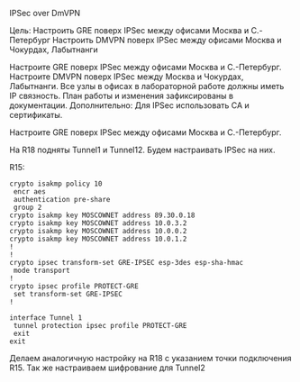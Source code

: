 IPSec over DmVPN

Цель:
Настроить GRE поверх IPSec между офисами Москва и С.-Петербург
Настроить DMVPN поверх IPSec между офисами Москва и Чокурдах, Лабытнанги


Настроите GRE поверх IPSec между офисами Москва и С.-Петербург.
Настроите DMVPN поверх IPSec между Москва и Чокурдах, Лабытнанги.
Все узлы в офисах в лабораторной работе должны иметь IP связность.
План работы и изменения зафиксированы в документации.
Дополнительно: Для IPSec использовать CA и сертификаты.


Настроите GRE поверх IPSec между офисами Москва и С.-Петербург.

На R18 подняты Tunnel1 и Tunnel12. Будем настраивать IPSec на них.

R15:
~~~
crypto isakmp policy 10
 encr aes
 authentication pre-share
 group 2
crypto isakmp key MOSCOWNET address 89.30.0.18
crypto isakmp key MOSCOWNET address 10.0.3.2
crypto isakmp key MOSCOWNET address 10.0.0.2
crypto isakmp key MOSCOWNET address 10.0.1.2
!
!
crypto ipsec transform-set GRE-IPSEC esp-3des esp-sha-hmac 
 mode transport
!
crypto ipsec profile PROTECT-GRE
 set transform-set GRE-IPSEC 
!

interface Tunnel 1
 tunnel protection ipsec profile PROTECT-GRE
 exit
exit
~~~
Делаем аналогичную настройку на R18 с указанием точки подключения R15.
Так же настраиваем шифрование для Tunnel2


